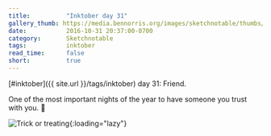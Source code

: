```yaml
---
title:          "Inktober day 31"
gallery_thumb: https://media.bennorris.org/images/sketchnotable/thumbs/inktober-day-31.jpg
date:           2016-10-31 20:37:00-0700
category:       Sketchnotable
tags:           inktober
read_time:      false
short:          true
---
```

[#inktober]({{ site.url }}/tags/inktober) day 31: Friend.

One of the most important nights of the year to have someone you trust with you. 🎃

![Trick or treating](https://media.bennorris.org/images/sketchnotable/inktober-2016/inktober-day-31.jpg){:loading="lazy"}
